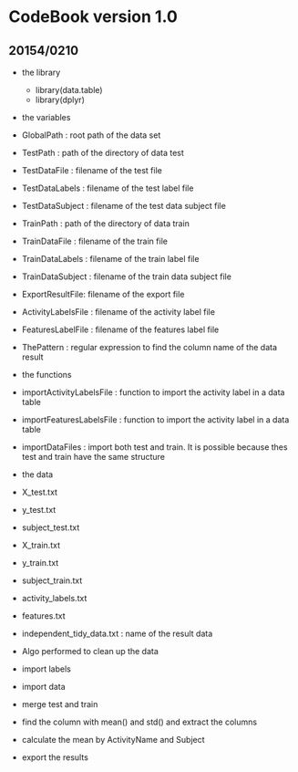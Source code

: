 # CodeBook version 1.0
## 20154/0210

* the library
  * library(data.table)
  * library(dplyr)

* the variables
 * GlobalPath : root path of the data set     
 * TestPath : path of the directory of data test      
 * TestDataFile : filename of the test file
 * TestDataLabels : filename of the test label file  
 * TestDataSubject : filename of the test data subject file 
 * TrainPath : path of the directory of data train       
 * TrainDataFile : filename of the train file   
 * TrainDataLabels : filename of the train label file 
 * TrainDataSubject : filename of the train data subject file
 * ExportResultFile: filename of the export file
 * ActivityLabelsFile : filename of the activity label file 
 * FeaturesLabelFile : filename of the features label file 
 * ThePattern : regular expression to find the column name of the data result 

* the functions
 * importActivityLabelsFile : function to import the activity label in a data table
 * importFeaturesLabelsFile : function to import the activity label in a data table
 * importDataFiles : import both test and train. It is possible because thes test and train have the same structure

* the data
 * X_test.txt 
 * y_test.txt
 * subject_test.txt
 * X_train.txt
 * y_train.txt
 * subject_train.txt
 * activity_labels.txt
 * features.txt
 * independent_tidy_data.txt : name of the result data
 
* Algo performed to clean up the data
 *  import labels
 *  import data
 *  merge test and train
 *  find the column with mean() and std() and extract the columns 
 *  calculate the mean by ActivityName and Subject
 *  export the results
